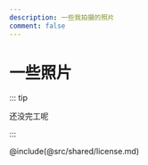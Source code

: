 ```yaml
---
description: 一些我拍摄的照片
comment: false
---
```


# 一些照片

::: tip

还没完工呢

:::

@include(@src/shared/license.md)